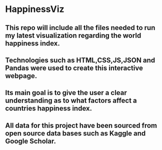 # HappinessViz
## This repo will include all the files needed to run my latest visualization regarding the world happiness index.
## Technologies such as HTML,CSS,JS,JSON and Pandas were used to create this interactive webpage.
## Its main goal is to give the user a clear understanding as to what factors affect a countries happiness index.
## All data for this project have been sourced from open source data bases such as Kaggle and Google Scholar. 
